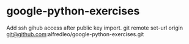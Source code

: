 # google-python-exercises
Add ssh gihub access after public key import.
git remote set-url origin git@github.com:alfredleo/google-python-exercises.git
